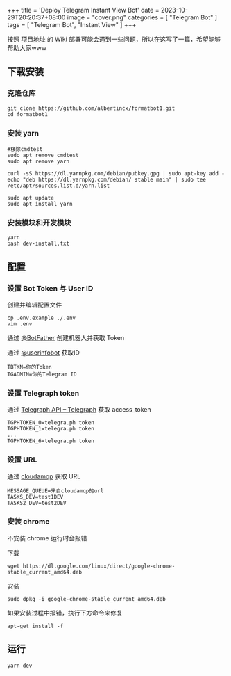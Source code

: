 +++
title = 'Deploy Telegram Instant View Bot'
date = 2023-10-29T20:20:37+08:00
image = "cover.png"
categories = [
    "Telegram Bot"
]
tags = [
    "Telegram Bot",
    "Instant View"
]
+++



按照 [项目地址](https://github.com/albertincx/formatbot1/) 的 Wiki 部署可能会遇到一些问题，所以在这写了一篇，希望能够帮助大家www

## 下载安装

### 克隆仓库

```shell
git clone https://github.com/albertincx/formatbot1.git
cd formatbot1
```

### 安装 yarn

```shell
#移除cmdtest
sudo apt remove cmdtest
sudo apt remove yarn

curl -sS https://dl.yarnpkg.com/debian/pubkey.gpg | sudo apt-key add -
echo "deb https://dl.yarnpkg.com/debian/ stable main" | sudo tee /etc/apt/sources.list.d/yarn.list

sudo apt update
sudo apt install yarn
```

### 安装模块和开发模块

```shell
yarn
bash dev-install.txt
```

## 配置

### 设置 Bot Token 与 User ID

创建并编辑配置文件

```shell
cp .env.example ./.env
vim .env
```

通过 [@BotFather](https://t.me/BotFather) 创建机器人并获取 Token

通过 [@userinfobot](https://t.me/userinfobot) 获取ID

```
TBTKN=你的Token
TGADMIN=你的Telegram ID
```

### 设置 Telegraph token

通过 [Telegraph API – Telegraph](https://telegra.ph/api) 获取 access_token

```
TGPHTOKEN_0=telegra.ph token 
TGPHTOKEN_1=telegra.ph token 
...
TGPHTOKEN_6=telegra.ph token 
```

### 设置 URL

通过 [cloudamqp](https://cloudamqp.com/) 获取 URL

```
MESSAGE_QUEUE=来自cloudamqp的url
TASKS_DEV=test1DEV
TASKS2_DEV=test2DEV
```

### 安装 chrome

不安装 chrome 运行时会报错

下载

```shell
wget https://dl.google.com/linux/direct/google-chrome-stable_current_amd64.deb
```

安装

```shell
sudo dpkg -i google-chrome-stable_current_amd64.deb
```

如果安装过程中报错，执行下方命令来修复

```shell
apt-get install -f
```

## 运行

```shell
yarn dev
```
